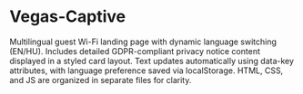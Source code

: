 # Vegas-Captive
Multilingual guest Wi-Fi landing page with dynamic language switching (EN/HU). Includes detailed GDPR-compliant privacy notice content displayed in a styled card layout. Text updates automatically using data-key attributes, with language preference saved via localStorage. HTML, CSS, and JS are organized in separate files for clarity.
